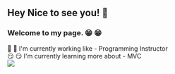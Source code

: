
## Hey Nice to see you! :wave:
### Welcome to my page. :grin: :grin:
 :eyes: :eyes: I'm currently working like - Programming Instructor
<br>
:smirk: :smirk: I'm currently learning more about - MVC
<br>
![](https://www.freejpg.com.ar/image-900/a4/a4e4/F100012197-primer_plano_de_corazon_formado_con_codigo_binario.jpg) 





